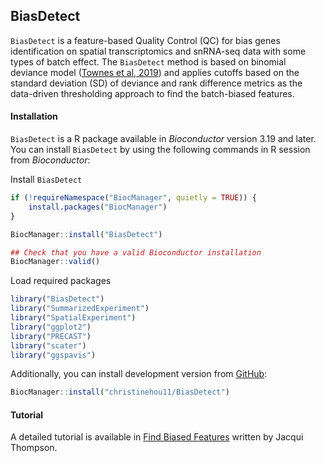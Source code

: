 ## BiasDetect

`BiasDetect` is a feature-based Quality Control (QC) for bias genes identification on spatial transcriptomics and snRNA-seq data with some types of batch effect. The `BiasDetect` method is based on binomial deviance model ([Townes et al, 2019](https://genomebiology.biomedcentral.com/articles/10.1186/s13059-019-1861-6)) and applies cutoffs based on the standard deviation (SD) of deviance and rank difference metrics as the data-driven thresholding approach to find the batch-biased features.

#### Installation

`BiasDetect` is a R package available in *Bioconductor* version 3.19 and later. You can install `BiasDetect` by using the following commands in R session from *Bioconductor*:

Install `BiasDetect`

``` r
if (!requireNamespace("BiocManager", quietly = TRUE)) {
    install.packages("BiocManager")
}

BiocManager::install("BiasDetect")

## Check that you have a valid Bioconductor installation
BiocManager::valid()
```

Load required packages

``` r
library("BiasDetect")
library("SummarizedExperiment")
library("SpatialExperiment")
library("ggplot2")
library("PRECAST")
library("scater")
library("ggspavis")
```

Additionally, you can install development version from [GitHub](https://christinehou11.github.io/BiasDetect):

``` r
BiocManager::install("christinehou11/BiasDetect")
```

#### Tutorial

A detailed tutorial is available in [Find Biased Features](https://jac-thom.github.io/findBiasedFeatures/) written by Jacqui Thompson.
